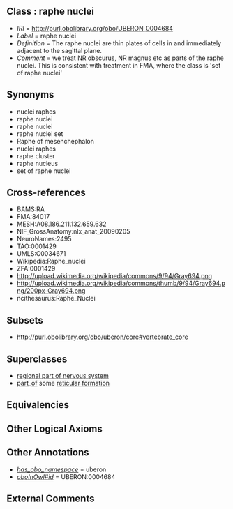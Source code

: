 
## Class : raphe nuclei

 * *IRI* = http://purl.obolibrary.org/obo/UBERON_0004684
 * *Label* = raphe nuclei
 * *Definition* = The raphe nuclei are thin plates of cells in and immediately adjacent to the sagittal plane.
 * *Comment* = we treat NR obscurus, NR magnus etc as parts of the raphe nuclei. This is consistent with treatment in FMA, where the class is 'set of raphe nuclei'

## Synonyms

 * nuclei raphes
 * raphe nuclei
 * raphe nuclei
 * raphe nuclei set
 * Raphe of mesenchephalon
 * nuclei raphes
 * raphe cluster
 * raphe nucleus
 * set of raphe nuclei

## Cross-references

 * BAMS:RA
 * FMA:84017
 * MESH:A08.186.211.132.659.632
 * NIF_GrossAnatomy:nlx_anat_20090205
 * NeuroNames:2495
 * TAO:0001429
 * UMLS:C0034671
 * Wikipedia:Raphe_nuclei
 * ZFA:0001429
 * http://upload.wikimedia.org/wikipedia/commons/9/94/Gray694.png
 * http://upload.wikimedia.org/wikipedia/commons/thumb/9/94/Gray694.png/200px-Gray694.png
 * ncithesaurus:Raphe_Nuclei

## Subsets

 * http://purl.obolibrary.org/obo/uberon/core#vertebrate_core

## Superclasses

 * [regional part of nervous system](../../UBERON/73/UBERON_0000073.md)
 * [part_of](../../BFO/50/BFO_0000050.md) some [reticular formation](../../UBERON/75/UBERON_0002275.md)

## Equivalencies


## Other Logical Axioms


## Other Annotations

 * *[has_obo_namespace](../../ce/oboInOwl#hasOBONamespace.md)* = uberon
 * *[oboInOwl#id](../../id/oboInOwl#id.md)* = UBERON:0004684

## External Comments

